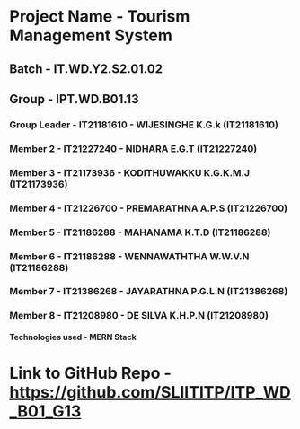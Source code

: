 # Project Name - Tourism Management System
## Batch - IT.WD.Y2.S2.01.02
## Group - IPT.WD.B01.13

### Group Leader - IT21181610 - WIJESINGHE K.G.k (IT21181610)
### Member 2 - IT21227240 - NIDHARA E.G.T (IT21227240)
### Member 3 - IT21173936 - KODITHUWAKKU K.G.K.M.J (IT21173936)
### Member 4 - IT21226700 - PREMARATHNA A.P.S (IT21226700)
### Member 5 - IT21186288 - MAHANAMA K.T.D (IT21186288)
### Member 6 - IT21186288 - WENNAWATHTHA W.W.V.N (IT21186288)
### Member 7 - IT21386268 - JAYARATHNA P.G.L.N (IT21386268)
### Member 8 - IT21208980 - DE SILVA K.H.P.N (IT21208980)

#### Technologies used - MERN Stack

# Link to GitHub Repo - https://github.com/SLIITITP/ITP_WD_B01_G13


